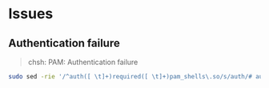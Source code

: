 # Issues

## Authentication failure

> chsh: PAM: Authentication failure

```sh
sudo sed -rie '/^auth([ \t]+)required([ \t]+)pam_shells\.so/s/auth/# auth/g' /etc/pam.d/chsh
```
